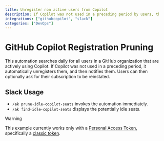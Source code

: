 ```yaml
---
title: Unregister non active users from Copilot
description: If Copilot was not used in a preceding period by users, the workflow automatically unregisters and notifies them. Users can ask for their subscription to be reinstated.
integrations: ["githubcopilot", "slack"]
categories: ["DevOps"]
---
```


# GitHub Copilot Registration Pruning

This automation searches daily for all users in a GitHub organization that are actively using Copilot.
If Copilot was not used in a preceding period, it automatically unregisters them, and then notifies them.
Users can then optionally ask for their subscription to be reinstated.

## Slack Usage

- `/ak prune-idle-copilot-seats` invokes the automation immediately.
- `/ak find-idle-copilot-seats` displays the potentially idle seats.

> [!WARNING]
> This example currently works only with a [Personal Access Token](https://docs.autokitteh.com/integrations/github/connection/#personal-access-token-pat), specifically a [classic token](https://docs.github.com/en/authentication/keeping-your-account-and-data-secure/managing-your-personal-access-tokens#creating-a-personal-access-token-classic).
